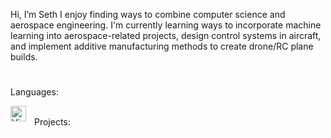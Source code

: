 Hi, I’m Seth
I enjoy finding ways to combine computer science and aerospace engineering. 
I'm currently learning ways to incorporate machine learning into aerospace-related projects, design control systems in aircraft, and implement additive manufacturing methods to create drone/RC plane builds.

#

Languages:

<img align="left" alt="Visual Studio Code" width="25px" src="https://cdn.jsdelivr.net/gh/devicons/devicon/icons/vscode/vscode-original.svg" style="padding-right:10px;"/> 


<br>
Projects:



<!---
Freefall802/Freefall802 is a ✨ special ✨ repository because its `README.md` (this file) appears on your GitHub profile.
You can click the Preview link to take a look at your changes.
--->
